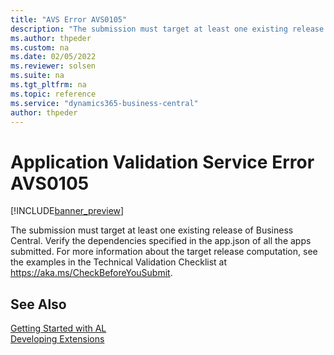 ```yaml
---
title: "AVS Error AVS0105"
description: "The submission must target at least one existing release of Business Central. Verify the dependencies specified in the app.json of all the apps submitted."
ms.author: thpeder
ms.custom: na
ms.date: 02/05/2022
ms.reviewer: solsen
ms.suite: na
ms.tgt_pltfrm: na
ms.topic: reference
ms.service: "dynamics365-business-central"
author: thpeder
---
```

# Application Validation Service Error AVS0105

[!INCLUDE[banner_preview](../includes/banner_preview.md)]

The submission must target at least one existing release of Business Central. Verify the dependencies specified in the app.json of all the apps submitted. For more information about the target release computation, see the examples in the Technical Validation Checklist at https://aka.ms/CheckBeforeYouSubmit.

## See Also  
[Getting Started with AL](../devenv-get-started.md)  
[Developing Extensions](../devenv-dev-overview.md)  
